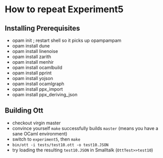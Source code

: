 # How to repeat Experiment5

## Installing Prerequisites

- opam init ; restart shell so it picks up opampampam
- opam install dune
- opam install linenoise
- opam install zarith
- opam install menhir
- opam install ocamlbuild
- opam install pprint
- opam install yojson
- opam install ocamlgraph
- opam install ppx_import
- opam install ppx_deriving_json

## Building Ott

- checkout virgin master
- convince yourself `make` successfully builds `master` (means you have a sane OCaml environment)
- switch to `experiment5`, then `make`
- `bin/ott -i tests/test10.ott -o test10.JSON`
- try loading the resulting `test10.JSON` in Smalltalk (`OttTest>>test10`)

